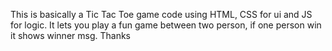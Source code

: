 This is basically a Tic Tac Toe game code using HTML, CSS for ui and JS for logic. It lets you play a fun game between 
two person, if one person win it shows winner msg. Thanks
